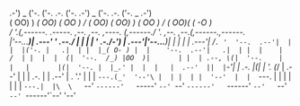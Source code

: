 
 .-') _     ('-.              ('-. .-.               ('-.   .-') _    ('-. .-.   ('-.  _  .-')   
(  OO) )  _(  OO)            ( OO )  /             _(  OO) (  OO) )  ( OO )  / _(  OO)( \( -O )  
/     '._(,------.   .-----. ,--. ,--.  ,----.    (,------./     '._ ,--. ,--.(,------.,------.  
|'--...__)|  .---'  '  .--./ |  | |  | '  .-./-')  |  .---'|'--...__)|  | |  | |  .---'|   /`. ' 
'--.  .--'|  |      |  |('-. |   .|  | |  |_( O- ) |  |    '--.  .--'|   .|  | |  |    |  /  | | 
   |  |  (|  '--.  /_) |OO  )|       | |  | .--, \(|  '--.    |  |   |       |(|  '--. |  |_.' | 
   |  |   |  .--'  ||  |`-'| |  .-.  |(|  | '. (_/ |  .--'    |  |   |  .-.  | |  .--' |  .  '.' 
   |  |   |  `---.(_'  '--'\ |  | |  | |  '--'  |  |  `---.   |  |   |  | |  | |  `---.|  |\  \  
   `--'   `------'   `-----' `--' `--'  `------'   `------'   `--'   `--' `--' `------'`--' '--' 
